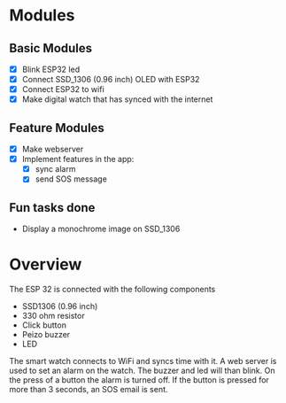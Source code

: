 # Modules
## Basic Modules
* [x] Blink ESP32 led
* [x] Connect SSD_1306 (0.96 inch) OLED with ESP32
* [x] Connect ESP32 to wifi
* [x] Make digital watch that has synced with the internet
## Feature Modules
* [x] Make webserver
* [x] Implement features in the app:
	* [x] sync alarm
	* [x] send SOS message
## Fun tasks done
* Display a monochrome image on SSD_1306 

# Overview
The ESP 32 is connected with the following components
* SSD1306 (0.96 inch)
* 330 ohm resistor
* Click button
* Peizo buzzer
* LED

The smart watch connects to WiFi and syncs time with it. A web server is used to set an alarm on the watch. The buzzer and led will than blink. On the press of a button the alarm is turned off. If the button is pressed for more than 3 seconds, an SOS email is sent. 
